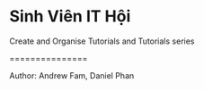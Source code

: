 Sinh Viên IT Hội
===============

Create and Organise Tutorials and Tutorials series

===============

Author: Andrew Fam, Daniel Phan
